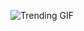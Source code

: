 
<!-- GIF_SECTION -->
![Trending GIF](https://media3.giphy.com/media/v1.Y2lkPThiYjIxNzcyMndiZXcwZWdkYWRmenp1MDNlOGowdWhqejVwZGh6MHE5OHJxd3RiMiZlcD12MV9naWZzX3NlYXJjaCZjdD1n/LaVp0AyqR5bGsC5Cbm/giphy.gif)
<!-- END_GIF_SECTION -->
